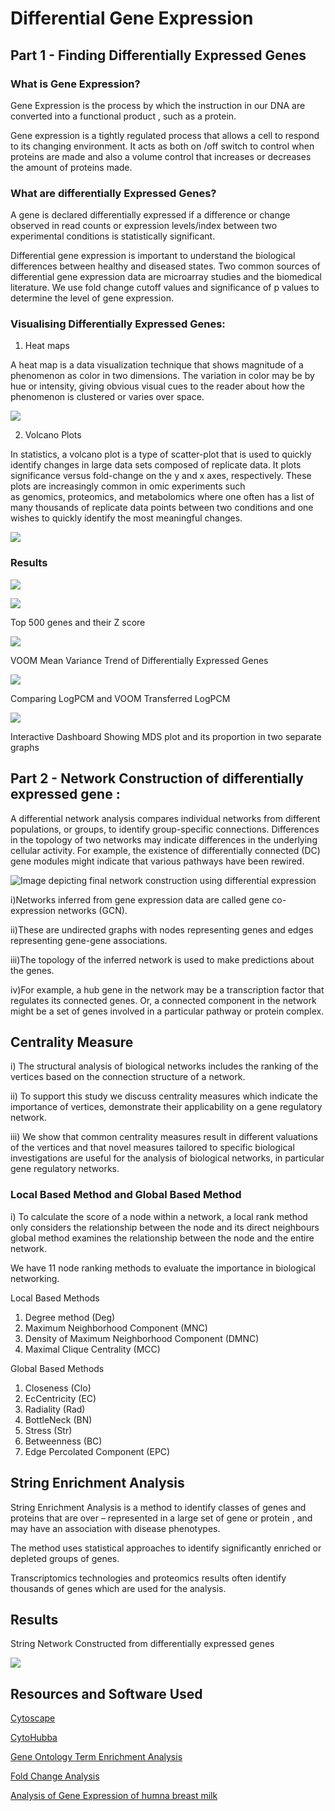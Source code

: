 
# Differential Gene Expression

## Part 1 - Finding Differentially Expressed Genes

### What is Gene Expression?

Gene Expression is the process by which the instruction in our DNA are converted into a functional product , such as a protein.

Gene expression is a tightly regulated process that allows a cell to respond to its changing environment.
It acts as both on /off switch to control when proteins are made and also a volume control that increases or decreases the amount of proteins made.

### What are differentially Expressed Genes?

A gene is declared differentially expressed if a difference or change observed in read counts or expression levels/index between two experimental conditions is statistically significant.

Differential gene expression is important to understand the biological differences between healthy and diseased states. Two common sources of differential gene expression data are microarray studies and the biomedical literature. We use fold change cutoff values and significance of p values to determine the level of gene expression.

### Visualising Differentially Expressed Genes:

1. Heat maps

A heat map is a data visualization technique that shows magnitude of a phenomenon as color in two dimensions. The variation in color may be by hue or intensity, giving obvious visual cues to the reader about how the phenomenon is clustered or varies over space.

![](https://github.com/Rahul-Ganesan/Bioinformatics-and-Biological-Systems/blob/0893f928d572e0cd0485d042f3a6269a7ad86c5f/Differentially%20Expressed%20Genes/R/One.png)

2. Volcano Plots

In statistics, a volcano plot is a type of scatter-plot that is used to quickly identify changes in large data sets composed of replicate data. It plots significance versus fold-change on the y and x axes, respectively. These plots are increasingly common in omic experiments such as genomics, proteomics, and metabolomics where one often has a list of many thousands of replicate data points between two conditions and one wishes to quickly identify the most meaningful changes. 

![](https://github.com/Rahul-Ganesan/Bioinformatics-and-Biological-Systems/blob/0893f928d572e0cd0485d042f3a6269a7ad86c5f/Differentially%20Expressed%20Genes/R/Two.png)

### Results

![](https://github.com/Rahul-Ganesan/Bioinformatics-and-Biological-Systems/blob/0893f928d572e0cd0485d042f3a6269a7ad86c5f/Differentially%20Expressed%20Genes/R/Four.png)

![](https://github.com/Rahul-Ganesan/Bioinformatics-and-Biological-Systems/blob/0893f928d572e0cd0485d042f3a6269a7ad86c5f/Differentially%20Expressed%20Genes/R/Five.png)

Top 500 genes and their Z score

![](https://github.com/Rahul-Ganesan/Bioinformatics-and-Biological-Systems/blob/0893f928d572e0cd0485d042f3a6269a7ad86c5f/Differentially%20Expressed%20Genes/R/Six.png)

VOOM Mean Variance Trend of Differentially Expressed Genes

![](https://github.com/Rahul-Ganesan/Bioinformatics-and-Biological-Systems/blob/0893f928d572e0cd0485d042f3a6269a7ad86c5f/Differentially%20Expressed%20Genes/R/Seven.png)

Comparing LogPCM and VOOM Transferred LogPCM

![](https://github.com/Rahul-Ganesan/Bioinformatics-and-Biological-Systems/blob/0893f928d572e0cd0485d042f3a6269a7ad86c5f/Differentially%20Expressed%20Genes/R/Eight.png)

Interactive Dashboard Showing MDS plot and its proportion in two separate graphs

## Part 2 - Network Construction of differentially expressed gene :

A differential network analysis compares individual networks from different populations, or groups, to identify group-specific connections. Differences in the topology of two networks may indicate differences in the underlying cellular activity. For example, the existence of differentially connected (DC) gene modules might indicate that various pathways have been rewired.

![Image depicting final network construction using differential expression](https://github.com/Rahul-Ganesan/Bioinformatics-and-Biological-Systems/blob/db858d2df41c002bf2fbf91dcb3bb5a81a35a370/Differentially%20Expressed%20Genes/One.png)

i)Networks inferred from gene expression data are called gene co-expression networks (GCN).

ii)These are undirected graphs with nodes representing genes and edges representing gene-gene associations.

iii)The topology of the inferred network is used to make predictions about the genes. 

iv)For example, a hub gene in the network may be a transcription factor that regulates its connected genes. Or, a connected component in the network might be a set of genes involved in a particular pathway or protein complex.

## Centrality Measure

i) The structural analysis of biological networks includes the ranking of the vertices based on the connection structure of a network.

ii) To support this study we discuss centrality measures which indicate the importance of vertices, demonstrate their applicability on a gene regulatory network. 

iii) We show that common centrality measures result in different valuations of the vertices and that novel measures tailored to specific biological investigations are useful for the analysis of biological networks, in particular gene regulatory networks.

### Local Based Method and Global Based Method

i) To calculate the score of a node within a network, a local rank method only considers the relationship between the node and its direct neighbours 
global method examines the relationship between the node and the entire network.

We have 11 node ranking methods to evaluate the importance in biological networking.

Local Based Methods

1. Degree method (Deg)
2. Maximum Neighborhood Component (MNC)
3. Density of Maximum Neighborhood Component (DMNC)
4. Maximal Clique Centrality (MCC)

Global Based Methods

1. Closeness (Clo)
2. EcCentricity (EC)
3. Radiality (Rad)
4. BottleNeck (BN)
5. Stress (Str)
6. Betweenness (BC)
7. Edge Percolated Component (EPC)

## String Enrichment Analysis

String Enrichment Analysis is a method to identify classes of genes and proteins that are over – represented in a large set of gene or protein , and may have an association with disease phenotypes. 

The method uses statistical approaches to identify significantly enriched or depleted groups of genes. 

Transcriptomics technologies and proteomics results often identify thousands of genes which are used for the analysis.

## Results

String Network Constructed from differentially expressed genes

![](https://github.com/Rahul-Ganesan/Bioinformatics-and-Biological-Systems/blob/f8c664f1cce509769173b7089c361c5d9a866f82/Differentially%20Expressed%20Genes/STRING%20network.png)

## Resources and Software Used

[Cytoscape](https://cytoscape.org/)

[CytoHubba](https://bmcsystbiol.biomedcentral.com/articles/10.1186/1752-0509-8-S4-S11)

[Gene Ontology Term Enrichment Analysis](https://pubmed.ncbi.nlm.nih.gov/27780226/)

[Fold Change Analysis](https://bmcbioinformatics.biomedcentral.com/articles/10.1186/1471-2105-13-S2-S11)

[Analysis of Gene Expression of humna breast milk](https://www.ncbi.nlm.nih.gov/pmc/articles/PMC8605299/)

